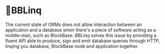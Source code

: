 # :link:BBLinq
The current state of ORMs does not allow interaction between an application and a database when there's a piece of software acting as a middle-man, 
such as BlockBase. BBLinq solves this issue by providing a fluent API able to produce, sign and emit database queries through HTTP, lin*q*ing you 
database, BlockBase node and application together.
